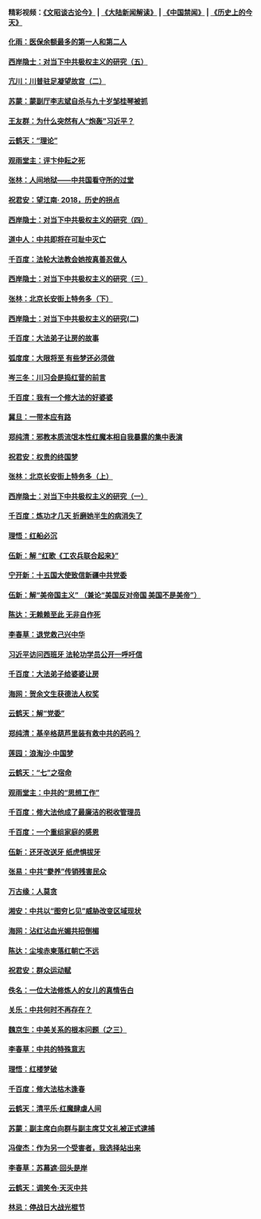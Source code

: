 #### 精彩视频：[《文昭谈古论今》](https://github.com/gfw-breaker/wenzhao/blob/master/README.md?t=12070031) | [《大陆新闻解读》](https://github.com/gfw-breaker/ntdtv-comedy/blob/master/README.md?t=12070031) | [《中国禁闻》](https://github.com/gfw-breaker/ntdtv-news/blob/master/README.md?t=12070031) | [《历史上的今天》](https://github.com/gfw-breaker/today-in-history/blob/master/README.md?t=12070031) 

#### [化雨：医保余额最多的第一人和第二人](../pages/nsc993/n10894411.md?t=12070031) 

#### [西岸隐士：对当下中共极权主义的研究（五）](../pages/nsc993/n10894095.md?t=12070031) 

#### [亢川：川普驻足凝望故宫（二）](../pages/nsc993/n10893924.md?t=12070031) 

#### [苏蒙：蒙副厅李志斌自杀与九十岁邹桂琴被抓](../pages/nsc993/n10893359.md?t=12070031) 

#### [王友群：为什么突然有人“炮轰”习近平？](../pages/nsc993/n10892978.md?t=12070031) 

#### [云鹤天：“理论”](../pages/nsc993/n10893043.md?t=12070031) 

#### [观雨堂主：评卞仲耘之死](../pages/nsc993/n10891901.md?t=12070031) 

#### [张林：人间地狱——中共国看守所的过堂](../pages/nsc993/n10891002.md?t=12070031) 

#### [祝君安：望江南‧ 2018，历史的拐点](../pages/nsc993/n10889460.md?t=12070031) 

#### [西岸隐士：对当下中共极权主义的研究（四）](../pages/nsc993/n10887490.md?t=12070031) 

#### [道中人：中共即将在可耻中灭亡](../pages/nsc993/n10887956.md?t=12070031) 

#### [千百度：法轮大法教会她按真善忍做人](../pages/nsc993/n10887637.md?t=12070031) 

#### [西岸隐士：对当下中共极权主义的研究（三）](../pages/nsc993/n10882983.md?t=12070031) 

#### [张林：北京长安街上特务多（下）](../pages/nsc993/n10884987.md?t=12070031) 

#### [西岸隐士：对当下中共极权主义的研究(二)](../pages/nsc993/n10878756.md?t=12070031) 

#### [千百度：大法弟子让房的故事](../pages/nsc993/n10883156.md?t=12070031) 

#### [弧度度：大限将至 有些梦还必须做](../pages/nsc993/n10882718.md?t=12070031) 

#### [岑三冬：川习会是捣红营的前言](../pages/nsc993/n10881767.md?t=12070031) 

#### [千百度：我有一个修大法的好婆婆](../pages/nsc993/n10880660.md?t=12070031) 

#### [冀旦：一带本应有路](../pages/nsc993/n10880340.md?t=12070031) 

#### [郑纯清：邪教本质流氓本性红魔本相自我暴露的集中表演](../pages/nsc993/n10880329.md?t=12070031) 

#### [祝君安：权贵的终国梦](../pages/nsc993/n10880242.md?t=12070031) 

#### [张林：北京长安街上特务多（上）](../pages/nsc993/n10880009.md?t=12070031) 

#### [西岸隐士：对当下中共极权主义的研究（一）](../pages/nsc993/n10878740.md?t=12070031) 

#### [千百度：炼功才几天 折磨她半生的病消失了](../pages/nsc993/n10878447.md?t=12070031) 

#### [理悟：红船必沉](../pages/nsc993/n10877545.md?t=12070031) 

#### [伍新：解 “红歌《工农兵联合起来》”](../pages/nsc993/n10876264.md?t=12070031) 

#### [宁开新：十五国大使致信新疆中共党委](../pages/nsc993/n10876212.md?t=12070031) 

#### [伍新：解“美帝国主义” （兼论“美国反对帝国 美国不是美帝”）](../pages/nsc993/n10874688.md?t=12070031) 

#### [陈达：无赖赖至此 无非自作死](../pages/nsc993/n10874640.md?t=12070031) 

#### [李春草：退党救己兴中华](../pages/nsc993/n10874600.md?t=12070031) 

#### [习近平访问西班牙 法轮功学员公开一呼吁信](../pages/nsc993/n10873818.md?t=12070031) 

#### [千百度：大法弟子给婆婆让房](../pages/nsc993/n10870567.md?t=12070031) 

#### [海网：贺余文生获德法人权奖](../pages/nsc993/n10869990.md?t=12070031) 

#### [云鹤天：解“党委”](../pages/nsc993/n10869977.md?t=12070031) 

#### [郑纯清：基辛格葫芦里装有救中共的药吗？](../pages/nsc993/n10868192.md?t=12070031) 

#### [莲园：浪淘沙‧中国梦](../pages/nsc993/n10868184.md?t=12070031) 

#### [云鹤天：“七”之宿命](../pages/nsc993/n10868163.md?t=12070031) 

#### [观雨堂主：中共的“思想工作”](../pages/nsc993/n10868076.md?t=12070031) 

#### [千百度：修大法他成了最廉洁的税收管理员](../pages/nsc993/n10867964.md?t=12070031) 

#### [千百度：一个重组家庭的感恩](../pages/nsc993/n10865204.md?t=12070031) 

#### [伍新：还牙改送牙 纸虎惧拔牙](../pages/nsc993/n10863679.md?t=12070031) 

#### [张易：中共“豢养”传销残害民众](../pages/nsc993/n10864740.md?t=12070031) 

#### [万古缘：人莫贪](../pages/nsc993/n10863667.md?t=12070031) 

#### [湘安：中共以“图穷匕见”威胁改变区域现状](../pages/nsc993/n10864609.md?t=12070031) 

#### [海网：沾红沾血光媚共招倒楣](../pages/nsc993/n10863591.md?t=12070031) 

#### [陈达：尘埃赤柬落红朝亡不远](../pages/nsc993/n10863562.md?t=12070031) 

#### [祝君安：群众运动赋](../pages/nsc993/n10863448.md?t=12070031) 

#### [佚名：一位大法修炼人的女儿的真情告白](../pages/nsc993/n10861395.md?t=12070031) 

#### [关乐：中共何时不再存在？](../pages/nsc993/n10860742.md?t=12070031) 

#### [魏京生：中美关系的根本问题（之三）](../pages/nsc993/n10860643.md?t=12070031) 

#### [李春草：中共的特殊意志](../pages/nsc993/n10860705.md?t=12070031) 

#### [理悟：红楼梦破](../pages/nsc993/n10855545.md?t=12070031) 

#### [千百度：修大法枯木逢春](../pages/nsc993/n10855876.md?t=12070031) 

#### [云鹤天：清平乐‧红魔肆虐人间](../pages/nsc993/n10855540.md?t=12070031) 

#### [苏蒙：副主席白向群与副主席艾文礼被正式逮捕](../pages/nsc993/n10853816.md?t=12070031) 

#### [冯俊杰：作为另一个受害者，我选择站出来](../pages/nsc993/n10854203.md?t=12070031) 

#### [李春草：苏幕遮‧回头是岸](../pages/nsc993/n10853697.md?t=12070031) 

#### [云鹤天：调笑令‧天灭中共](../pages/nsc993/n10852934.md?t=12070031) 

#### [林忌：停战日大战光棍节](../pages/nsc993/n10852809.md?t=12070031) 

